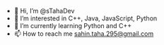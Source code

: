 - 👋 Hi, I’m @sTahaDev
- 👀 I’m interested in C++, Java, JavaScript, Python
- 🌱 I’m currently learning Python and C++
- 📫 How to reach me sahin.taha.295@gmail.com

<!---
sTahaDev/sTahaDev is a ✨ special ✨ repository because its `README.md` (this file) appears on your GitHub profile.
You can click the Preview link to take a look at your changes.
--->
